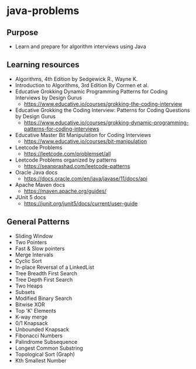 # java-problems

## Purpose 

- Learn and prepare for algorithm interviews using Java

## Learning resources

- Algorithms, 4th Edition by Sedgewick R., Wayne K.
- Introduction to Algorithms, 3rd Edition By Cormen et al.
- Educative Grokking Dynamic Programming Patterns for Coding Interviews by Design Gurus
    - https://www.educative.io/courses/grokking-the-coding-interview
- Educative Grokking the Coding Interview: Patterns for Coding Questions by Design Gurus
  - https://www.educative.io/courses/grokking-dynamic-programming-patterns-for-coding-interviews
- Educative Master Bit Manipulation for Coding Interviews
  - https://www.educative.io/courses/bit-manipulation
- Leetcode Problems
  - https://leetcode.com/problemset/all
- Leetcode Problems organized by patterns
  - https://seanprashad.com/leetcode-patterns
- Oracle Java docs
  - https://docs.oracle.com/en/java/javase/11/docs/api
- Apache Maven docs
  - https://maven.apache.org/guides/
- JUnit 5 docs
  - https://junit.org/junit5/docs/current/user-guide

## General Patterns

- Sliding Window
- Two Pointers
- Fast & Slow pointers
- Merge Intervals
- Cyclic Sort
- In-place Reversal of a LinkedList
- Tree Breadth First Search
- Tree Depth First Search
- Two Heaps
- Subsets
- Modified Binary Search
- Bitwise XOR
- Top 'K' Elements
- K-way merge
- 0/1 Knapsack
- Unbounded Knapsack
- Fibonacci Numbers
- Palindrome Subsequence
- Longest Common Substring
- Topological Sort (Graph)
- Kth Smallest Number

